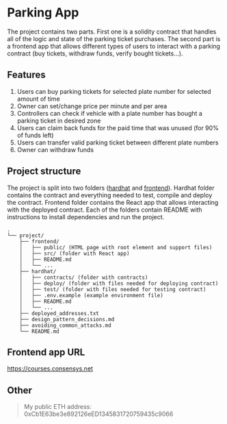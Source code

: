 # Parking App

The project contains two parts. First one is a solidity contract that handles all of the logic and state of the parking ticket purchases. The second part is a frontend app that allows different types of users to interact with a parking contract (buy tickets, withdraw funds, verify bought tickets...).

## Features

1. Users can buy parking tickets for selected plate number for selected amount of time
2. Owner can set/change price per minute and per area
3. Controllers can check if vehicle with a plate number has bought a parking ticket in desired zone
4. Users can claim back funds for the paid time that was unused (for 90% of funds left)
5. Users can transfer valid parking ticket between different plate numbers
6. Owner can withdraw funds

## Project structure

The project is split into two folders ([hardhat](hardhat) and [frontend](frontend)). Hardhat folder contains the contract and everything needed to test, compile and deploy the contract. Frontend folder contains the React app that allows interacting with the deployed contract. Each of the folders contain README with instructions to install dependencies and run the project.

```
.
└── project/
    ├── frontend/
    │   ├── public/ (HTML page with root element and support files)
    │   ├── src/ (folder with React app)
    │   ├── README.md
    │   └── ...
    ├── hardhat/
    │   ├── contracts/ (folder with contracts)
    │   ├── deploy/ (folder with files needed for deploying contract)
    │   ├── test/ (folder with files needed for testing contract)
    │   ├── .env.example (example environment file)
    │   ├── README.md
    │   └── ...
    ├── deployed_addresses.txt
    ├── design_pattern_decisions.md
    ├── avoiding_common_attacks.md
    └── README.md
```

## Frontend app URL

https://courses.consensys.net

## Other

> My public ETH address: 0xCb1E63be3e892126eED1345831720759435c9066
